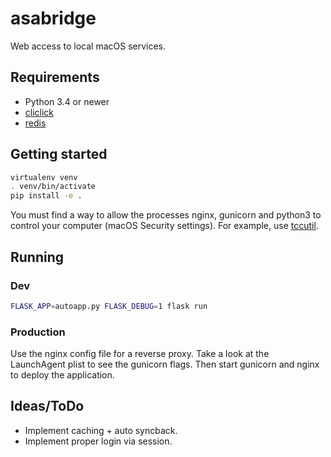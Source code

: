 # asabridge

Web access to local macOS services.

## Requirements

- Python 3.4 or newer
- [cliclick](https://www.bluem.net/de/projekte/cliclick/ "cliclick")
- [redis](https://redis.io "redis")

## Getting started

```bash
virtualenv venv
. venv/bin/activate
pip install -e .
```

You must find a way to allow the processes nginx, gunicorn and python3 to control your computer (macOS Security settings).
For example, use [tccutil](https://github.com/jacobsalmela/tccutil "tccutil").

## Running

### Dev

```bash
FLASK_APP=autoapp.py FLASK_DEBUG=1 flask run
```

### Production

Use the nginx config file for a reverse proxy. Take a look at the LaunchAgent plist to see the gunicorn flags. Then start gunicorn and nginx to deploy the application.

## Ideas/ToDo

- Implement caching + auto syncback.
- Implement proper login via session.
